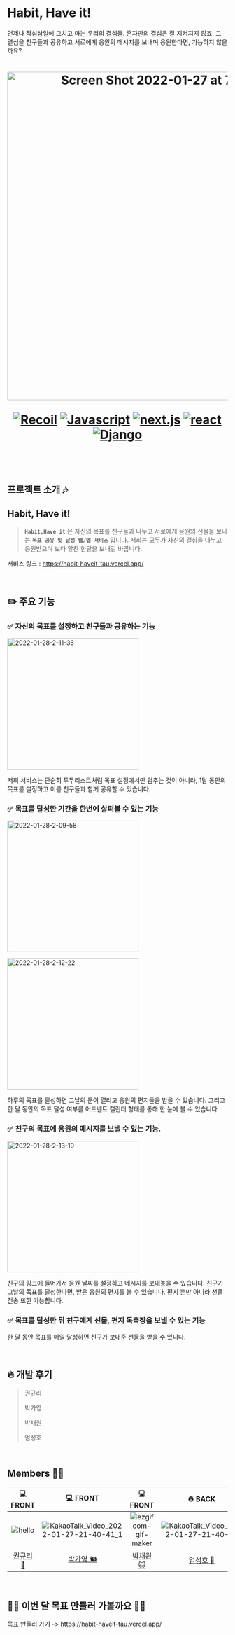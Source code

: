 # Habit, Have it!

언제나 작심삼일에 그치고 마는 우리의 결심들. 혼자만의 결심은 잘 지켜지지 않죠. 
그 결심을 친구들과 공유하고 서로에게 응원의 메시지를 보내며 응원한다면, 가능하지 않을까요?

<h1 align="center"> 
<img width="750" alt="Screen Shot 2022-01-27 at 7 19 22 PM" src="https://user-images.githubusercontent.com/80827003/151342434-857490a5-fa32-45c8-a103-0d524eb82025.png">

  
  <div align="center">

  [![Recoil](https://img.shields.io/badge/recoil-v0.5.2-orange?logo=Recoil)](https://developer.apple.com/kr/swift/)
  [![Javascript](https://img.shields.io/badge/javascript-ES6+-yellow?logo=javascript)](https://github.com/airbnb/javascript)
  [![next.js](https://img.shields.io/badge/next.js-v12.0.8-white?logo=next.js)](https://www.typescriptlang.org/)
  [![react](https://img.shields.io/badge/react-17.0-9cf?logo=react)](https://reactjs.org/)
  [![Django](https://img.shields.io/badge/Django-v12.18.3-green?logo=Django)](https://Django.org/ko/)

  </div>
  
</h1>
<br>
<br>



## 프로젝트 소개 🎶

## Habit, Have it!

>**`Habit,Have it`** 은 자신의 목표를 친구들과 나누고 서로에게 응원의 선물을 보내는 **`목표 공유 및 달성 웹/앱 서비스`** 입니다.
>저희는 모두가 자신의 결심을 나누고 응원받으며
>보다 알찬 한달을 보내길 바랍니다.

서비스 링크 : https://habit-haveit-tau.vercel.app/

<br>

## ✏️ 주요 기능

### ✅ 자신의 목표를 설정하고 친구들과 공유하는 기능

<a href="https://ibb.co/z6B3kKJ"><img  width="300px" src="https://i.ibb.co/2ZCzbXN/2022-01-28-2-11-36.png" alt="2022-01-28-2-11-36" border="0"></a>

저희 서비스는 단순히 투두리스트처럼 목표 설정에서만 멈추는 것이 아니라, 1달 동안의 목표를 설정하고 이를 친구들과 함께 공유할 수 있습니다. 

### ✅ 목표를 달성한 기간을 한번에 살펴볼 수 있는 기능

<a href="https://ibb.co/6bxkFK3"><img width="300px" src="https://i.ibb.co/NpPMK08/2022-01-28-2-09-58.png" alt="2022-01-28-2-09-58" border="0"></a>

<a href="https://ibb.co/H2PD36N"><img  width="300px" src="https://i.ibb.co/DbMDThG/2022-01-28-2-12-22.png" alt="2022-01-28-2-12-22" border="0"></a>

하루의 목표를 달성하면 그날의 문이 열리고 응원의 편지들을 받을 수 있습니다. 그리고 한 달 동안의 목표 달성 여부를 어드벤트 캘린더 형태를 통해 한 눈에 볼 수 있습니다. 

### ✅ 친구의 목표에 응원의 메시지를 보낼 수 있는 기능.

<a href="https://ibb.co/LrKJyzs"><img  width="300px" src="https://i.ibb.co/FXp01bd/2022-01-28-2-13-19.png" alt="2022-01-28-2-13-19" border="0"></a>

친구의 링크에 들어가서 응원 날짜를 설정하고 메시지를 보내놓을 수 있습니다. 친구가 그날의 목표를 달성한다면, 받은 응원의 편지를 볼 수 있습니다. 편지 뿐만 아니라 선물 전송 또한 가능합니다. 

### ✅ 목표를 달성한 뒤 친구에게 선물, 편지 독촉장을 보낼 수 있는 기능

한 달 동안 목표를 매일 달성하면 친구가 보내준 선물을 받을 수 있니다. 


<br>


## 🔥 개발 후기

> 권규리
>
> 박가영
>
> 박채원
>
> 엄성호


<br>

## Members 👯‍♀️

|  💻 FRONT  |  💻 FRONT  |  💻 FRONT  |  ⚙️ BACK  |  
| :------------: | :------------: | :------------: | :------------: | 
|  ![hello](https://user-images.githubusercontent.com/80827003/151349837-2ae8f74c-e2f4-4afc-831a-ac20dbe05e3d.gif)  |  ![KakaoTalk_Video_2022-01-27-21-40-41_1](https://user-images.githubusercontent.com/80827003/151361969-ec9ed91f-5398-4c98-9c6c-593aa56d5dec.gif)  |  ![ezgif com-gif-maker](https://user-images.githubusercontent.com/80827003/151361443-319b54bf-9b7f-4603-a2cd-8ff18b3497fe.gif)  |  ![KakaoTalk_Video_2022-01-27-21-40-34](https://user-images.githubusercontent.com/80827003/151361459-da7a0315-e152-4fd4-883d-77f7f76e6cc4.gif)  |  
|  [권규리 🍊](https://github.com/kyulee0103)  |  [박가영 🐿](https://github.com/rkdud007)  |  [박채원 🐱](https://github.com/pcw9341)  |  [엄성호 🐨](https://github.com/Minkwan-Song)  |  


<br>


## 💪🏻 이번 달 목표 만들러 가볼까요 💪🏻

목표 만들러 가기 -> https://habit-haveit-tau.vercel.app/
>

